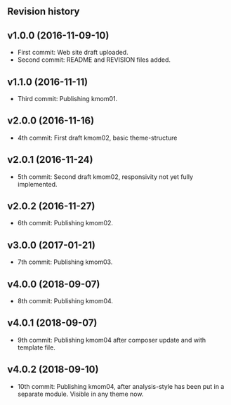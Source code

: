 Revision history
----------------


v1.0.0 (2016-11-09-10)
--------------------------------

* First commit: Web site draft uploaded.
* Second commit: README and REVISION files added.

v1.1.0 (2016-11-11)
--------------------------------

* Third commit: Publishing kmom01.

v2.0.0 (2016-11-16)
--------------------------------

* 4th commit: First draft kmom02, basic theme-structure

v2.0.1 (2016-11-24)
--------------------------------

* 5th commit: Second draft kmom02, responsivity not yet fully implemented.

v2.0.2 (2016-11-27)
--------------------------------

* 6th commit: Publishing kmom02.

v3.0.0 (2017-01-21)
--------------------------------

* 7th commit: Publishing kmom03.

v4.0.0 (2018-09-07)
--------------------------------

* 8th commit: Publishing kmom04.

v4.0.1 (2018-09-07)
--------------------------------

* 9th commit: Publishing kmom04 after composer update and with template file.

v4.0.2 (2018-09-10)
--------------------------------

* 10th commit: Publishing kmom04, after analysis-style has been put in a separate module. Visible in any theme now.
